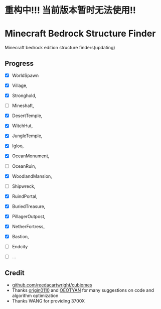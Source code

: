 
# 重构中!!! 当前版本暂时无法使用!!
# Minecraft Bedrock Structure Finder

Minecraft bedrock edition structure finders(updating)

## Progress

- [X] WorldSpawn
- [X] Village,
- [X] Stronghold,
- [ ] Mineshaft,
- [X] DesertTemple,
- [X] WitchHut,
- [X] JungleTemple,
- [X] Igloo,
- [X] OceanMonument,
- [ ] OceanRuin,
- [X] WoodlandMansion,
- [ ] Shipwreck,
- [X] RuindPortal,
- [X] BuriedTreasure,
- [X] PillagerOutpost,
- [X] NetherFortress,
- [X] Bastion,
- [ ] Endcity
- [ ] ...


## Credit
- [github.com/reedacartwright/cubiomes](github.com/reedacartwright/cubiomes)
- Thanks [origin0110](https://github.com/origin0110) and [OEOTYAN](https://github.com/OEOTYAN) for many suggestions on code and algorithm optimization
- Thanks WANG for providing 3700X
